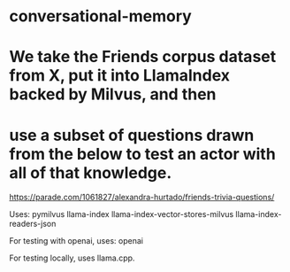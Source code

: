 # conversational-memory

# We take the Friends corpus dataset from X, put it into LlamaIndex backed by Milvus, and then
# use a subset of questions drawn from the below to test an actor with all of that knowledge.

https://parade.com/1061827/alexandra-hurtado/friends-trivia-questions/

Uses:
pymilvus
llama-index
llama-index-vector-stores-milvus
llama-index-readers-json

For testing with openai, uses:
openai

For testing locally, uses llama.cpp.